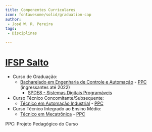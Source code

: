 ```yaml
---
title: Componentes Curriculares
icon: fontawesome/solid/graduation-cap
author:
 - José W. R. Pereira
tags:
 - Disciplinas

---
```



# [IFSP Salto](https://slt.ifsp.edu.br/)

- Curso de Graduação:
    - [Bacharelado em Engenharia de Controle e Automação](https://slt.ifsp.edu.br/index.php/component/content/article?id=510) - [PPC](https://nextcloud.slt.ifsp.edu.br/nextcloud/index.php/s/n7YQrbWs9K9cEwL) (ingressantes até 2022)
        - [SPDE8 - Sistemas Digitais Programáveis](ifsp-slt/sdpe8.md)
- Curso Técnico Concomitante/Subsequente:
    - [Técnico em Automação Industrial](https://slt.ifsp.edu.br/index.php/component/content/article?id=85) - [PPC](https://nextcloud.slt.ifsp.edu.br/nextcloud/index.php/s/NiyaSG7oEzNatAc)
- Curso Técnico Integrado ao Ensino Médio:
    - [Técnico em Mecatrônica](https://slt.ifsp.edu.br/index.php/component/content/article?id=1677) - [PPC](https://nextcloud.slt.ifsp.edu.br/nextcloud/index.php/s/tKDMgxJo3sxJPjX)


PPC: Projeto Pedagógico do Curso

